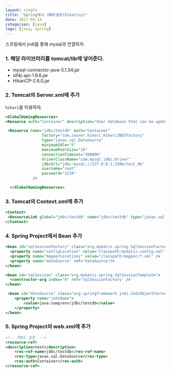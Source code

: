 ```yaml
---
layout: single
title: "Spring에서 JNDI설정(hikaricp)"
date: 2017-04-14
categories: [java]
tags: [java, spring]
---
```


스프링에서 jndi를 통해 mysql과 연결하자.

### 1. 해당 라이브러리를 tomcat/lib에 넣어준다.

-   mysql-connector-java-5.1.34.jar
-   slf4j-api-1.6.6.jar
-   HikariCP-2.6.0.jar

### 2. Tomcat의 Server.xml에 추가

`hikari`를 이용하자.

```xml
<GlobalNamingResources>
<Resource auth="Container" description="User database that can be updated and saved" factory="org.apache.catalina.users.MemoryUserDatabaseFactory" name="UserDatabase" pathname="conf/tomcat-users.xml" type="org.apache.catalina.UserDatabase"/>

 <Resource name="jdbc/testdb" auth="Container"
		        factory="com.zaxxer.hikari.HikariJNDIFactory"
		        type="javax.sql.DataSource"
		        minimumIdle="5"
		        maximumPoolSize="10"
		        connectionTimeout="300000"
		        driverClassName="com.mysql.jdbc.Driver"
		        jdbcUrl="jdbc:mysql://127.0.0.1:3306/test_db"
		        username="root"
		        password="1234"
	        />

  </GlobalNamingResources>
```

### 3. Tomcat의 Context.xml에 추가

```xml
<Context>
 <ResourceLink global="jdbc/testdb" name="jdbc/testdb" type="javax.sql.DataSource"/>
</Context>
```

### 4. Spring Project에서 Bean 추가

```xml
<bean id="sqlSessionFactory" class="org.mybatis.spring.SqlSessionFactoryBean">
  <property name="configLocation" value="classpath:mybatis-config.xml" />
  <property name="mapperLocations" value="classpath:mapper/*.xml" />
  <property name="dataSource" ref="dataSource"/>
</bean>

<bean id="sqlSession" class="org.mybatis.spring.SqlSessionTemplate">
  <constructor-arg index="0" ref="sqlSessionFactory" />
</bean>

 <bean id="dataSource" class="org.springframework.jndi.JndiObjectFactoryBean">
	<property name="jndiName">
		<value>java:comp/env/jdbc/testdb</value>
	</property>
</bean>
```

### 5. Spring Project의 web.xml에 추가

```xml
<!-- JNDI 설정  -->
<resource-ref>
<description>test</description>
	<res-ref-name>jdbc/testdb</res-ref-name>
	<res-type>javax.sql.DataSource</res-type>
	<res-auth>Container</res-auth>
</resource-ref>
```

